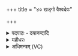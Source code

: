 +++
title = "४० खड्गो वैश्वदेवः"

+++
<details><summary>पदपाठः - दयानन्दादि</summary>

ख॒ड्गः। वै॒श्व॒दे॒व इति॑ वैश्वदे॒वः। श्वा। कृ॒ष्णः। क॒र्णः। ग॒र्द॒भः। त॒रक्षुः॑। ते। रक्ष॑साम्। इन्द्रा॑य। सू॒क॒रः। सि॒ꣳहः। मा॒रु॒तः। कृ॒क॒ला॒सः। पिप्प॑का। श॒कुनिः॑। ते। श॒र॒व्या᳖यै। विश्वे॑षाम्। दे॒वाना॑म्। पृ॒ष॒तः। ४०।
</details>

<details><summary>महीधरः</summary>
</details>

<details><summary>अधिमन्त्रम् (VC)</summary>

- विश्वेदेवादयो देवताः
- प्रजापतिर्ऋषिः
- शक्वरी
- धैवतः
</details>